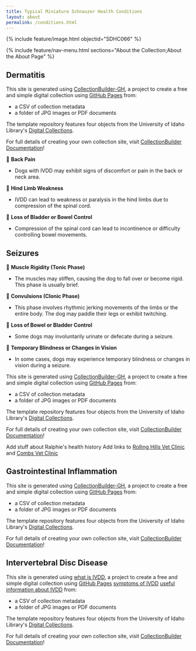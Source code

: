 ```yaml
---
title: Typical Miniature Schnauzer Health Conditions
layout: about
permalink: /conditions.html
---
```


{% include feature/image.html objectid="SDHC066" %}

{% include feature/nav-menu.html sections="About the Collection;About the About Page" %}

## Dermatitis

This site is generated using [CollectionBuilder-GH](https://collectionbuilding.github.io/gh/), a project to create a free and simple digital collection using [GitHub Pages](https://pages.github.com/) from: 

- a CSV of collection metadata
- a folder of JPG images or PDF documents

The template repository features four objects from the University of Idaho Library's [Digital Collections](https://www.lib.uidaho.edu/digital). 

For full details of creating your own collection site, visit [CollectionBuilder Documentation](https://collectionbuilder.github.io/cb-docs/)!

🔵 **Back Pain**
  
  - Dogs with IVDD may exhibit signs of discomfort or pain in the back or neck area.

🔵 **Hind Limb Weakness**
  
  - IVDD can lead to weakness or paralysis in the hind limbs due to compression of the spinal cord.

🔵 **Loss of Bladder or Bowel Control**
 
 - Compression of the spinal cord can lead to incontinence or difficulty controlling bowel movements.

## Seizures

🔵 **Muscle Rigidity (Tonic Phase)**
 
  - The muscles may stiffen, causing the dog to fall over or become rigid. This phase is usually brief.

🔵 **Convulsions (Clonic Phase)**
 
  - This phase involves rhythmic jerking movements of the limbs or the entire body. The dog may paddle their legs or exhibit twitching.

🔵 **Loss of Bowel or Bladder Control**

  - Some dogs may involuntarily urinate or defecate during a seizure.

🔵 **Temporary Blindness or Changes in Vision**
 
  - In some cases, dogs may experience temporary blindness or changes in vision during a seizure.

This site is generated using [CollectionBuilder-GH](https://collectionbuilding.github.io/gh/), a project to create a free and simple digital collection using [GitHub Pages](https://pages.github.com/) from: 

- a CSV of collection metadata
- a folder of JPG images or PDF documents

The template repository features four objects from the University of Idaho Library's [Digital Collections](https://www.lib.uidaho.edu/digital). 

For full details of creating your own collection site, visit [CollectionBuilder Documentation](https://collectionbuilder.github.io/cb-docs/)!

Add stuff about Ralphie's health history
Add links to [Rolling Hills Vet Clinic](https://rollinghillsvethospital.com/) and [Combs Vet Clinic](https://www.combsvetclinic.com/)

## Gastrointestinal Inflammation

This site is generated using [CollectionBuilder-GH](https://collectionbuilding.github.io/gh/), a project to create a free and simple digital collection using [GitHub Pages](https://pages.github.com/) from: 

- a CSV of collection metadata
- a folder of JPG images or PDF documents

The template repository features four objects from the University of Idaho Library's [Digital Collections](https://www.lib.uidaho.edu/digital). 

For full details of creating your own collection site, visit [CollectionBuilder Documentation](https://collectionbuilder.github.io/cb-docs/)!

## Intervertebral Disc Disease

This site is generated using [what is IVDD]([https://collectionbuilding.github.io/gh/](https://www.vet.cornell.edu/departments-centers-and-institutes/riney-canine-health-center/canine-health-information/intervertebral-disc-disease#:~:text=Intervertebral%20disc%20disease%20(IVDD)%20is,from%20mild%20discomfort%20to%20paralysis.)), a project to create a free and simple digital collection using [GitHub Pages](https://pages.github.com/) [symptoms of IVDD](https://www.matthews.carolinavet.com/site/pet-health-blog/2020/08/14/ivdd-intervertebral-disc-disease-in-dogs) [useful information about IVDD](https://vcahospitals.com/know-your-pet/degenerative-disc-disease-in-dogs) from: 

- a CSV of collection metadata
- a folder of JPG images or PDF documents

The template repository features four objects from the University of Idaho Library's [Digital Collections](https://www.lib.uidaho.edu/digital). 

For full details of creating your own collection site, visit [CollectionBuilder Documentation](https://collectionbuilder.github.io/cb-docs/)!
